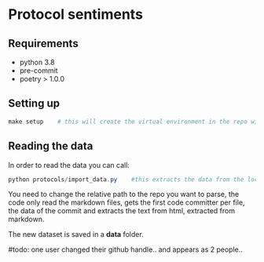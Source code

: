 # Protocol sentiments

## Requirements

- python 3.8
- pre-commit
- poetry > 1.0.0

## Setting up

```powershell
make setup    # this will create the virtual environment in the repo with poetry
```

## Reading the data

In order to read the data you can call:

```powershell
python protocols/import_data.py    #this extracts the data from the locally cloned repo
```

You need to change the relative path to the repo you want to parse, the code only read the markdown files, gets the first code committer per file, the data of the commit and extracts the text from html, extracted from markdown.

The new dataset is saved in a **data** folder.

#todo: one user changed their github handle.. and appears as 2 people.. 